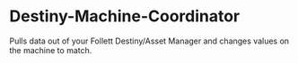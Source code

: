 # Destiny-Machine-Coordinator
Pulls data out of your Follett Destiny/Asset Manager and changes values on the machine to match.
